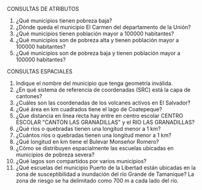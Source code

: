 CONSULTAS DE ATRIBUTOS
1. ¿Qué municipios tienen pobreza baja?
2. ¿Dónde queda el municipio El Carmen del departamento de la Unión?
3. ¿Qué municipios tienen población mayor a 100000 habitantes?
4. ¿Qué municipios son de pobreza alta y tienen población mayor a 100000 habitantes?
5. ¿Qué municipios son de pobreza baja y tienen población mayor a 100000 habitantes?

CONSULTAS ESPACIALES
1. Indique el nombre del municipio que tenga geometría inválida.
2. ¿En qué sistema de referencia de coordenadas (SRC) está la capa de cantones?
3. ¿Cuáles son las coordenadas de los volcanes activos en El Salvador?
4. ¿Qué área en km cuadrados tiene el lago de Coatepeque?
5. ¿Que distancia en línea recta hay entre en centro escolar CENTRO ESCOLAR "CANTON LAS GRANADILLAS" y el RIO LAS GRANADILLAS?
6. ¿Qué ríos o quebradas tienen una longitud menor a 1 km?
7. ¿Cuántos ríos o quebradas tienen una longitud menor a 1 km?
8. ¿Qué longitud en km tiene el Bulevar Monseñor Romero?
9. ¿Cómo se distribuyen espacialmente las escuelas ubicadas en municipios de pobreza severa?
10. ¿Qué lagos son compartidos por varios municipios?
11. ¿Qué escuelas del municipio Puerto de la Libertad están ubicadas en la zona de susceptibilidad a inundación del río Grande de Tamanique? La zona de riesgo se ha delimitado como 700 m a cada lado del río.
